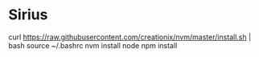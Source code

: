 # Sirius
curl https://raw.githubusercontent.com/creationix/nvm/master/install.sh | bash
source ~/.bashrc 
nvm install node 
npm install
